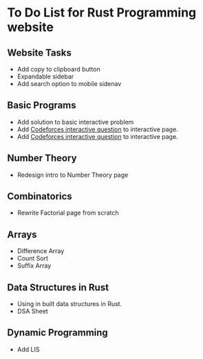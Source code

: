 # To Do List for Rust Programming website

## Website Tasks

* Add copy to clipboard button
* Expandable sidebar
* Add search option to mobile sidenav

## Basic Programs

* Add solution to basic interactive problem
* Add [Codeforces interactive question](https://codeforces.com/problemset/problem/1807/E) to interactive page.
* Add [Codeforces interactive question](https://codeforces.com/problemset/problem/1780/D) to interactive page.

## Number Theory

* Redesign intro to Number Theory page

## Combinatorics

* Rewrite Factorial page from scratch

## Arrays

* Difference Array
* Count Sort
* Suffix Array

## Data Structures in Rust

* Using in built data structures in Rust.
* DSA Sheet

## Dynamic Programming

* Add LIS
